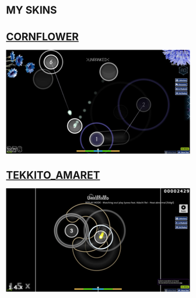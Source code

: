 # MY SKINS



# [CORNFLOWER](https://www.mediafire.com/file/pqfdp19u3uds71o/cornflower.osk/file)
![Screenshot of the application](screenshot382.jpg)

# [TEKKITO_AMARET](https://www.mediafire.com/file/okioi53datgg57x/tekkito_amaret.osk/file)
![Screenshot of the application](screenshot386.jpg)

